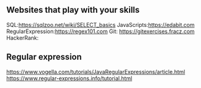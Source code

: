 ## Websites that play with your skills
SQL:https://sqlzoo.net/wiki/SELECT_basics
JavaScripts:https://edabit.com
RegularExpression:https://regex101.com
Git: https://gitexercises.fracz.com
HackerRank: 

## Regular expression
https://www.vogella.com/tutorials/JavaRegularExpressions/article.html
https://www.regular-expressions.info/tutorial.html
